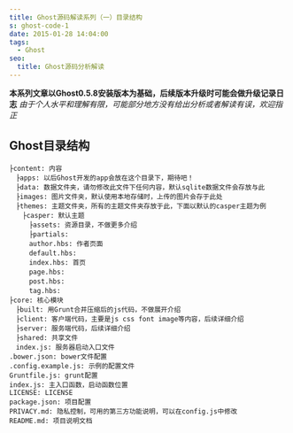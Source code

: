 ```yaml
---
title: Ghost源码解读系列（一）目录结构
s: ghost-code-1
date: 2015-01-28 14:04:00
tags:
  - Ghost
seo:
  title: Ghost源码分析解读
---
```

**本系列文章以Ghost0.5.8安装版本为基础，后续版本升级时可能会做升级记录日志**
*由于个人水平和理解有限，可能部分地方没有给出分析或者解读有误，欢迎指正*
<!-- more -->
## Ghost目录结构
```
├content: 内容
　├apps: 以后Ghost开发的app会放在这个目录下，期待吧！
　├data: 数据文件夹，请勿修改此文件下任何内容，默认sqlite数据文件会存放与此
　├images: 图片文件夹，默认使用本地存储时，上传的图片会存于此处
　├themes: 主题文件夹，所有的主题文件夹存放于此，下面以默认的casper主题为例
　　├casper: 默认主题
　　　├assets: 资源目录，不做更多介绍
　　　├partials:
　　　author.hbs: 作者页面
　　　default.hbs:
　　　index.hbs: 首页
　　　page.hbs:
　　　post.hbs:
　　　tag.hbs:
├core: 核心模块
　├built: 用Grunt合并压缩后的js代码，不做展开介绍
　├client: 客户端代码，主要是js css font image等内容，后续详细介绍
　├server: 服务端代码，后续详细介绍
　├shared: 共享文件
　index.js: 服务器启动入口文件
.bower.json: bower文件配置
.config.example.js: 示例的配置文件
Gruntfile.js: grunt配置
index.js: 主入口函数，启动函数位置
LICENSE: LICENSE
package.json: 项目配置
PRIVACY.md: 隐私控制，可用的第三方功能说明，可以在config.js中修改
README.md: 项目说明文档
```
